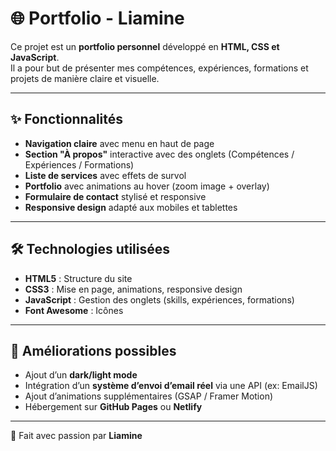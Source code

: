 # 🌐 Portfolio - Liamine

Ce projet est un **portfolio personnel** développé en **HTML, CSS et JavaScript**.  
Il a pour but de présenter mes compétences, expériences, formations et projets de manière claire et visuelle.  

---

## ✨ Fonctionnalités

- **Navigation claire** avec menu en haut de page  
- **Section "À propos"** interactive avec des onglets (Compétences / Expériences / Formations)  
- **Liste de services** avec effets de survol  
- **Portfolio** avec animations au hover (zoom image + overlay)  
- **Formulaire de contact** stylisé et responsive  
- **Responsive design** adapté aux mobiles et tablettes  

---

## 🛠️ Technologies utilisées

- **HTML5** : Structure du site  
- **CSS3** : Mise en page, animations, responsive design  
- **JavaScript** : Gestion des onglets (skills, expériences, formations)  
- **Font Awesome** : Icônes  

---

## 📌 Améliorations possibles

- Ajout d’un **dark/light mode**  
- Intégration d’un **système d’envoi d’email réel** via une API (ex: EmailJS)  
- Ajout d’animations supplémentaires (GSAP / Framer Motion)  
- Hébergement sur **GitHub Pages** ou **Netlify**  

---

👑 Fait avec passion par **Liamine**  

